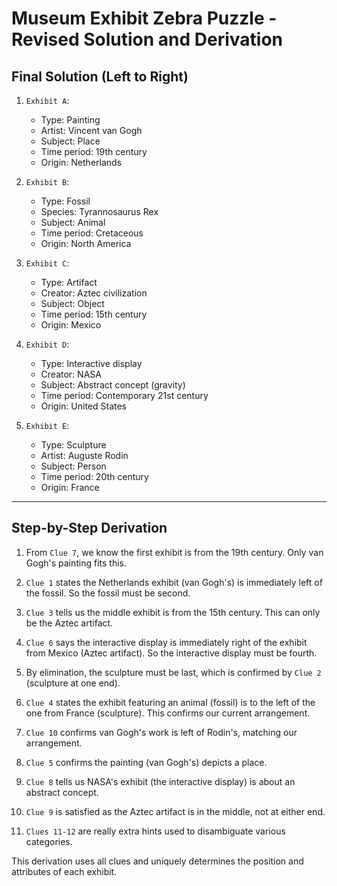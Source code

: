 # Museum Exhibit Zebra Puzzle - Revised Solution and Derivation

## Final Solution (Left to Right)

1. `Exhibit A`:
   - Type: Painting
   - Artist: Vincent van Gogh
   - Subject: Place
   - Time period: 19th century
   - Origin: Netherlands

2. `Exhibit B`:
   - Type: Fossil
   - Species: Tyrannosaurus Rex
   - Subject: Animal
   - Time period: Cretaceous
   - Origin: North America

3. `Exhibit C`:
   - Type: Artifact
   - Creator: Aztec civilization
   - Subject: Object
   - Time period: 15th century
   - Origin: Mexico

4. `Exhibit D`:
   - Type: Interactive display
   - Creator: NASA
   - Subject: Abstract concept (gravity)
   - Time period: Contemporary 21st century
   - Origin: United States

5. `Exhibit E`:
   - Type: Sculpture
   - Artist: Auguste Rodin
   - Subject: Person
   - Time period: 20th century
   - Origin: France

___

## Step-by-Step Derivation

1. From `Clue 7`, we know the first exhibit is from the 19th century. Only van Gogh's painting fits this.

2. `Clue 1` states the Netherlands exhibit (van Gogh's) is immediately left of the fossil. So the fossil must be second.

3. `Clue 3` tells us the middle exhibit is from the 15th century. This can only be the Aztec artifact.

4. `Clue 6` says the interactive display is immediately right of the exhibit from Mexico (Aztec artifact). So the interactive display must be fourth.

5. By elimination, the sculpture must be last, which is confirmed by `Clue 2` (sculpture at one end).

6. `Clue 4` states the exhibit featuring an animal (fossil) is to the left of the one from France (sculpture). This confirms our current arrangement.

7. `Clue 10` confirms van Gogh's work is left of Rodin's, matching our arrangement.

8. `Clue 5` confirms the painting (van Gogh's) depicts a place.

9. `Clue 8` tells us NASA's exhibit (the interactive display) is about an abstract concept.

10. `Clue 9` is satisfied as the Aztec artifact is in the middle, not at either end.

11. `Clues 11-12` are really extra hints used to disambiguate various categories.

This derivation uses all clues and uniquely determines the position and attributes of each exhibit.
